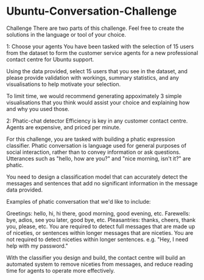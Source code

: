 # Ubuntu-Conversation-Challenge
Challenge
There are two parts of this challenge. Feel free to create the solutions in the language or tool of your choice.

1: Choose your agents
You have been tasked with the selection of 15 users from the dataset to form the customer service agents for a new professional contact centre for Ubuntu support.

Using the data provided, select 15 users that you see in the dataset, and please provide validation with workings, summary statistics, and any visualisations to help motivate your selection.

To limit time, we would recommend generating appoximately 3 simple visualisations that you think would assist your choice and explaining how and why you used those.

2: Phatic-chat detector
Efficiency is key in any customer contact centre. Agents are expensive, and priced per minute.

For this challenge, you are tasked with building a phatic expression classifier. Phatic conversation is language used for general purposes of social interaction, rather than to convey information or ask questions. Utterances such as "hello, how are you?" and "nice morning, isn't it?" are phatic.

You need to design a classification model that can accurately detect the messages and sentences that add no significant information in the message data provided.

Examples of phatic conversation that we'd like to include:

Greetings: hello, hi, hi there, good morning, good evening, etc.
Farewells: bye, adios, see you later, good bye, etc.
Pleasantries: thanks, cheers, thank you, please, etc.
You are required to detect full messages that are made up of niceties, or sentences within longer messages that are niceties. You are not required to detect niceties within longer sentences. e.g. "Hey, I need help with my password."

With the classifier you design and build, the contact centre will build an automated system to remove niceties from messages, and reduce reading time for agents to operate more effectively.
